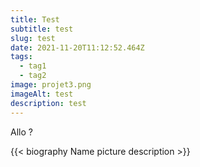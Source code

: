 ```yaml
---
title: Test
subtitle: test
slug: test
date: 2021-11-20T11:12:52.464Z
tags:
  - tag1
  - tag2
image: projet3.png
imageAlt: test
description: test
---
```

Allo ?



{{< biography Name picture description >}}